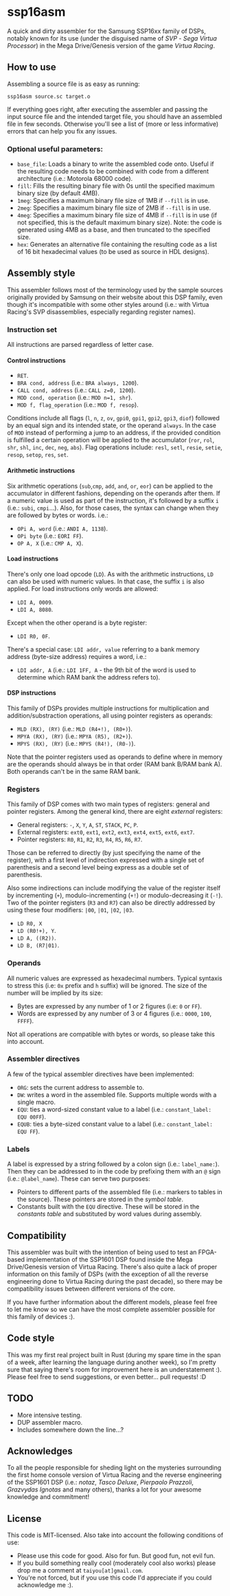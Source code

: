 # ssp16asm

A quick and dirty assembler for the Samsung SSP16xx family of DSPs, notably known for its use (under the disguised name of _SVP_ - *Sega Virtua Processor*) in the Mega Drive/Genesis version of the game *Virtua Racing*.

## How to use

Assembling a source file is as easy as running:

```
ssp16asm source.sc target.o
```

If everything goes right, after executing the assembler and passing the input source file and the intended target file, you should have an assembled file in few seconds. Otherwise you'll see a list of (more or less informative) errors that can help you fix any issues.

### Optional useful parameters:

- `base_file`: Loads a binary to write the assembled code onto. Useful if the resulting code needs to be combined with code from a different architecture (i.e.: Motorola 68000 code).
- `fill`: Fills the resulting binary file with 0s until the specified maximum binary size (by default 4MB).
- `1meg`: Specifies a maximum binary file size of 1MB if `--fill` is in use.
- `2meg`: Specifies a maximum binary file size of 2MB if `--fill` is in use.
- `4meg`: Specifies a maximum binary file size of 4MB if `--fill` is in use (if not specified, this is the default maximum binary size). Note: the code is generated using 4MB as a base, and then truncated to the specified size.
- `hex`: Generates an alternative file containing the resulting code as a list of 16 bit hexadecimal values (to be used as source in HDL designs).

## Assembly style

This assembler follows most of the terminology used by the sample sources originally provided by Samsung on their website about this DSP family, even though it's incompatible with some other styles around (i.e.: with Virtua Racing's SVP disassemblies, especially regarding register names).

### Instruction set

All instructions are parsed regardless of letter case.

#### Control instructions

* `RET`.
* `BRA cond, address` (i.e.: `BRA always, 1200`).
* `CALL cond, address` (i.e.: `CALL z=0, 1200`).
* `MOD cond, operation` (i.e.: `MOD n=1, shr`).
* `MOD f, flag_operation` (i.e.: `MOD f, resop`).

Conditions include all flags (`l`, `n`, `z`, `ov`, `gpi0`, `gpi1`, `gpi2`, `gpi3`, `diof`) followed by an equal sign and its intended state, or the operand `always`. In the case of `MOD` instead of performing a jump to an address, if the provided condition is fulfilled a certain operation will be applied to the accumulator (`ror`, `rol`, `shr`, `shl`, `inc`, `dec`, `neg`, `abs`). Flag operations include: `resl`, `setl`, `resie`, `setie`, `resop`, `setop`, `res`, `set`.

#### Arithmetic instructions

Six arithmetic operations (`sub`,`cmp`, `add`, `and`, `or`, `eor`) can be applied to the accumulator in different fashions, depending on the operands after them. If a numeric value is used as part of the instruction, it's followed by a suffix `i` (i.e.: `subi`, `cmpi`...). Also, for those cases, the syntax can change when they are followed by bytes or words. i.e.:

* `OPi A, word` (i.e.: `ANDI A, 1138`).
* `OPi byte` (i.e.: `EORI FF`).
* `OP A, X` (i.e.: `CMP A, X`).

#### Load instructions

There's only one load opcode (`LD`). As with the arithmetic instructions, `LD` can also be used with numeric values. In that case, the suffix `i` is also applied. For load instructions only words are allowed:

* `LDI A, 0009`.
* `LDI A, 8080`.

Except when the other operand is a byte register:

* `LDI R0, 0F`.

There's a special case: `LDI addr, value` referring to a bank memory address (byte-size address) requires a word, i.e.:

* `LDI addr, A` (i.e.: `LDI 1FF, A` - the 9th bit of the word is used to determine which RAM bank the address refers to).

#### DSP instructions

This family of DSPs provides multiple instructions for multiplication and addition/substraction operations, all using pointer registers as operands:

* `MLD (RX), (RY)` (i.e.: `MLD (R4+!), (R0+)`).
* `MPYA (RX), (RY)` (i.e.: `MPYA (R5), (R2+)`).
* `MPYS (RX), (RY)` (i.e.: `MPYS (R4!), (R0-)`).

Note that the pointer registers used as operands to define where in memory are the operands should always be in that order (RAM bank B/RAM bank A). Both operands can't be in the same RAM bank.

### Registers

This family of DSP comes with two main types of registers: general and pointer registers. Among the general kind, there are eight _external_ registers:

* General registers: `-`, `X`, `Y`, `A`, `ST`, `STACK`, `PC`, `P`.
* External registers: `ext0`, `ext1`, `ext2`, `ext3`, `ext4`, `ext5`, `ext6`, `ext7`.
* Pointer registers: `R0`, `R1`, `R2`, `R3`, `R4`, `R5`, `R6`, `R7`.

Those can be referred to directly (by just specifying the name of the register), with a first level of indirection expressed with a single set of parenthesis and a second level being express as a double set of parenthesis.

Also some indirections can include modifying the value of the register itself by incrementing (`+`), modulo-incrementing (`+!`) or modulo-decreasing it (`-!`). Two of the pointer registers (`R3` and `R7`) can also be directly addressed by using these four modifiers: `|00`, `|01`, `|02`, `|03`. 

* `LD R0, X`
* `LD (R0!+), Y`.
* `LD A, ((R2))`.
* `LD B, (R7|01)`.

### Operands

All numeric values are expressed as hexadecimal numbers. Typical syntaxis to stress this (i.e: `0x` prefix and `h` suffix) will be ignored. The size of the number will be implied by its size:

* Bytes are expressed by any number of 1 or 2 figures (i.e: `0` or `FF`).
* Words are expressed by any number of 3 or 4 figures (i.e.: `0000`, `100`, `FFFF`).

Not all operations are compatible with bytes or words, so please take this into account. 

### Assembler directives

A few of the typical assembler directives have been implemented:

* `ORG`: sets the current address to assemble to.
* `DW`: writes a word in the assembled file. Supports multiple words with a single macro.
* `EQU`: ties a word-sized constant value to a label (i.e.: `constant_label: EQU 00FF`).
* `EQUB`: ties a byte-sized constant value to a label (i.e.: `constant_label: EQU FF`).

### Labels

A label is expressed by a string followed by a colon sign (i.e.: `label_name:`). Then they can be addressed to in the code by prefixing them with an `@` sign (i.e.: `@label_name`).  These can serve two purposes:

* Pointers to different parts of the assembled file (i.e.: markers to tables in the source). These pointers are stored in the *symbol table*.
* Constants built with the `EQU` directive. These will be stored in the *constants table* and substituted by word values during assembly.

## Compatibility

This assembler was built with the intention of being used to test an FPGA-based implementation of the SSP1601 DSP found inside the Mega Drive/Genesis version of Virtua Racing. There's also quite a lack of proper information on this family of DSPs (with the exception of all the reverse engineering done to Virtua Racing during the past decade), so there may be compatibility issues between different versions of the core.

If you have further information about the different models, please feel free to let me know so we can have the most complete assembler possible for this family of devices :).

## Code style

This was my first real project built in Rust (during my spare time in the span of a week, after learning the language during another week), so I'm pretty sure that saying there's room for improvement here is an understatement :). Please feel free to send suggestions, or even better... pull requests! :D

## TODO

* More intensive testing.
* DUP assembler macro.
* Includes somewhere down the line...?

## Acknowledges

To all the people responsible for sheding light on the mysteries surrounding the first home console version of Virtua Racing and the reverse engineering of the SSP1601 DSP (i.e.: *notaz*, *Tasco Deluxe*, *Pierpaolo Prazzoli*, *Grazvydas Ignotas* and many others), thanks a lot for your awesome knowledge and commitment!

## License

This code is MIT-licensed. Also take into account the following conditions of use:

* Please use this code for good. Also for fun. But good fun, not evil fun.
* If you build something really cool (moderately cool also works) please drop me a comment at `taiyou[at]gmail.com`.
* You're not forced, but if you use this code I'd appreciate if you could acknowledge me :).